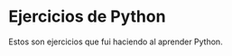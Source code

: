 Ejercicios de Python
====================

Estos son ejercicios que fui haciendo al aprender Python.
